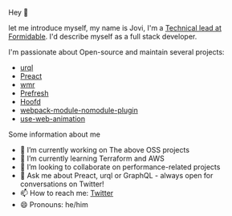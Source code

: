 Hey 👋

let me introduce myself, my name is Jovi, I'm a [Technical lead at Formidable](https://formidable.com/).
I'd describe myself as a full stack developer.

I'm passionate about Open-source and maintain several projects:

- [urql](https://github.com/FormidableLabs/urql)
- [Preact](https://github.com/preactjs/preact)
- [wmr](https://github.com/preactjs/wmr)
- [Prefresh](https://github.com/preactjs/prefresh)
- [Hoofd](https://github.com/JoviDeCroock/hoofd)
- [webpack-module-nomodule-plugin](https://github.com/JoviDeCroock/webpack-module-nomodule-plugin)
- [use-web-animation](https://github.com/JoviDeCroock/use-web-animation)

Some information about me

- 🔭 I’m currently working on The above OSS projects
- 🌱 I’m currently learning Terraform and AWS
- 👯 I’m looking to collaborate on performance-related projects
- 💬 Ask me about Preact, urql or GraphQL - always open for conversations on Twitter!
- 📫 How to reach me: [Twitter](https://twitter.com/JoviDeC)
- 😄 Pronouns: he/him
